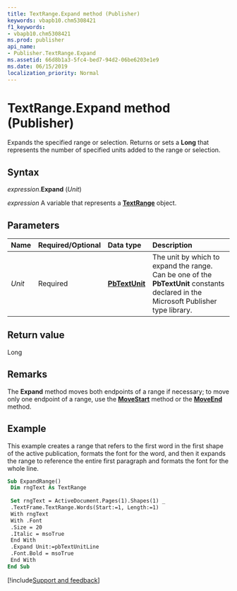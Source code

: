 ```yaml
---
title: TextRange.Expand method (Publisher)
keywords: vbapb10.chm5308421
f1_keywords:
- vbapb10.chm5308421
ms.prod: publisher
api_name:
- Publisher.TextRange.Expand
ms.assetid: 66d8b1a3-5fc4-bed7-94d2-06be6203e1e9
ms.date: 06/15/2019
localization_priority: Normal
---
```



# TextRange.Expand method (Publisher)

Expands the specified range or selection. Returns or sets a **Long** that represents the number of specified units added to the range or selection.


## Syntax

_expression_.**Expand** (_Unit_)

_expression_ A variable that represents a **[TextRange](Publisher.TextRange.md)** object.


## Parameters

|Name|Required/Optional|Data type|Description|
|:-----|:-----|:-----|:-----|
|_Unit_|Required| **[PbTextUnit](Publisher.PbTextUnit.md)**|The unit by which to expand the range. Can be one of the **PbTextUnit** constants declared in the Microsoft Publisher type library.|

## Return value

Long


## Remarks

The **Expand** method moves both endpoints of a range if necessary; to move only one endpoint of a range, use the **[MoveStart](Publisher.TextRange.MoveStart.md)** method or the **[MoveEnd](Publisher.TextRange.MoveEnd.md)** method.


## Example

This example creates a range that refers to the first word in the first shape of the active publication, formats the font for the word, and then it expands the range to reference the entire first paragraph and formats the font for the whole line.

```vb
Sub ExpandRange() 
 Dim rngText As TextRange 
 
 Set rngText = ActiveDocument.Pages(1).Shapes(1) _ 
 .TextFrame.TextRange.Words(Start:=1, Length:=1) 
 With rngText 
 With .Font 
 .Size = 20 
 .Italic = msoTrue 
 End With 
 .Expand Unit:=pbTextUnitLine 
 .Font.Bold = msoTrue 
 End With 
End Sub
```

[!include[Support and feedback](~/includes/feedback-boilerplate.md)]